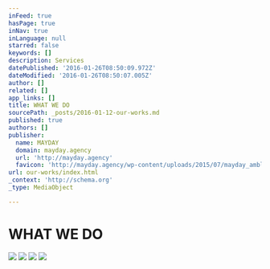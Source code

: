 ```yaml
---
inFeed: true
hasPage: true
inNav: true
inLanguage: null
starred: false
keywords: []
description: Services
datePublished: '2016-01-26T08:50:09.972Z'
dateModified: '2016-01-26T08:50:07.005Z'
author: []
related: []
app_links: []
title: WHAT WE DO
sourcePath: _posts/2016-01-12-our-works.md
published: true
authors: []
publisher:
  name: MAYDAY
  domain: mayday.agency
  url: 'http://mayday.agency'
  favicon: 'http://mayday.agency/wp-content/uploads/2015/07/mayday_amblem-siyah.jpg'
url: our-works/index.html
_context: 'http://schema.org'
_type: MediaObject

---
```

# WHAT WE DO
![](https://s3-us-west-2.amazonaws.com/the-grid-img/p/5eb689bdefe915464a6c2c8a6b154d8a07087544.jpg)
![](https://s3-us-west-2.amazonaws.com/the-grid-img/p/b85bdf20701156342d94f1b68eb039faf4904a62.jpg)
![](https://s3-us-west-2.amazonaws.com/the-grid-img/p/d6ef47821fe9433034ee3c595efe26313427d191.jpg)
![](https://s3-us-west-2.amazonaws.com/the-grid-img/p/06be2531dbe2ed93c5fa031adb8fc0ecf6b6bc9b.jpg)